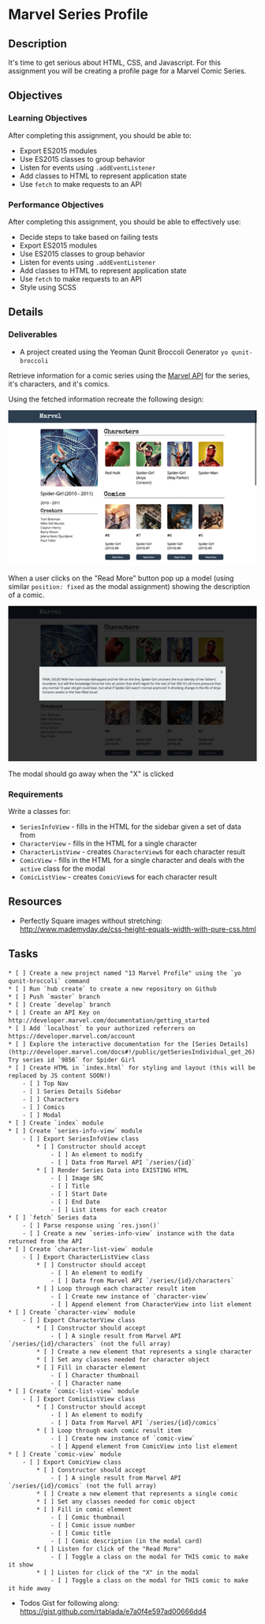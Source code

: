# Marvel Series Profile

## Description

It's time to get serious about HTML, CSS, and Javascript.
For this assignment you will be creating a profile page for a Marvel Comic Series.

## Objectives

### Learning Objectives

After completing this assignment, you should be able to:

* Export ES2015 modules
* Use ES2015 classes to group behavior
* Listen for events using `.addEventListener`
* Add classes to HTML to represent application state
* Use `fetch` to make requests to an API

### Performance Objectives

After completing this assignment, you should be able to effectively use:

* Decide steps to take based on failing tests
* Export ES2015 modules
* Use ES2015 classes to group behavior
* Listen for events using `.addEventListener`
* Add classes to HTML to represent application state
* Use `fetch` to make requests to an API
* Style using SCSS

## Details

### Deliverables

* A project created using the Yeoman Qunit Broccoli Generator `yo qunit-broccoli`

Retrieve information for a comic series using the [Marvel API](developer.marvel.com) for the series, it's characters, and it's comics.

Using the fetched information recreate the following design:

![results](results.png)

When a user clicks on the "Read More" button pop up a model (using similar `position: fixed` as the modal assignment) showing the description of a comic.

![modal](modal.png)

The modal should go away when the "X" is clicked

### Requirements

Write a classes for:

* `SeriesInfoView` - fills in the HTML for the sidebar given a set of data from
* `CharacterView` - fills in the HTML for a single character
* `CharacterListView` - creates `CharacterView`s for each character result
* `ComicView` - fills in the HTML for a single character and deals with the `active` class for the modal
* `ComicListView` - creates `ComicView`s for each character result

## Resources

* Perfectly Square images without stretching: http://www.mademyday.de/css-height-equals-width-with-pure-css.html

## Tasks

```
* [ ] Create a new project named "13 Marvel Profile" using the `yo qunit-broccoli` command
* [ ] Run `hub create` to create a new repository on Github
* [ ] Push `master` branch
* [ ] Create `develop` branch
* [ ] Create an API Key on http://developer.marvel.com/documentation/getting_started
* [ ] Add `localhost` to your authorized referrers on https://developer.marvel.com/account
* [ ] Explore the interactive documentation for the [Series Details](http://developer.marvel.com/docs#!/public/getSeriesIndividual_get_26) Try series id `9856` for Spider Girl
* [ ] Create HTML in `index.html` for styling and layout (this will be replaced by JS content SOON!)
	- [ ] Top Nav
	- [ ] Series Details Sidebar
	- [ ] Characters
	- [ ] Comics
	- [ ] Modal
* [ ] Create `index` module
* [ ] Create `series-info-view` module
	- [ ] Export SeriesInfoView class
		* [ ] Constructor should accept
			- [ ] An element to modify
			- [ ] Data from Marvel API `/series/{id}`
		* [ ] Render Series Data into EXISTING HTML
			- [ ] Image SRC
			- [ ] Title
			- [ ] Start Date
			- [ ] End Date
			- [ ] List items for each creator
* [ ] `fetch` Series data
	- [ ] Parse response using `res.json()`
	- [ ] Create a new `series-info-view` instance with the data returned from the API
* [ ] Create `character-list-view` module
	- [ ] Export CharacterListView class
		* [ ] Constructor should accept
			- [ ] An element to modify
			- [ ] Data from Marvel API `/series/{id}/characters`
		* [ ] Loop through each character result item
			- [ ] Create new instance of `character-view`
			- [ ] Append element from CharacterView into list element
* [ ] Create `character-view` module
	- [ ] Export CharacterView class
		* [ ] Constructor should accept
			- [ ] A single result from Marvel API `/series/{id}/characters` (not the full array)
		* [ ] Create a new element that represents a single character
		* [ ] Set any classes needed for character object
		* [ ] Fill in character element
			- [ ] Character thumbnail
			- [ ] Character name
* [ ] Create `comic-list-view` module
	- [ ] Export ComicListView class
		* [ ] Constructor should accept
			- [ ] An element to modify
			- [ ] Data from Marvel API `/series/{id}/comics`
		* [ ] Loop through each comic result item
			- [ ] Create new instance of `comic-view`
			- [ ] Append element from ComicView into list element
* [ ] Create `comic-view` module
	- [ ] Export ComicView class
		* [ ] Constructor should accept
			- [ ] A single result from Marvel API `/series/{id}/comics` (not the full array)
		* [ ] Create a new element that represents a single comic
		* [ ] Set any classes needed for comic object
		* [ ] Fill in comic element
			- [ ] Comic thumbnail
			- [ ] Comic issue number
			- [ ] Comic title
			- [ ] Comic description (in the modal card)
		* [ ] Listen for click of the "Read More"
			- [ ] Toggle a class on the modal for THIS comic to make it show
		* [ ] Listen for click of the "X" in the modal
			- [ ] Toggle a class on the modal for THIS comic to make it hide away
```

* Todos Gist for following along: https://gist.github.com/rtablada/e7a0f4e597ad00666dd4
